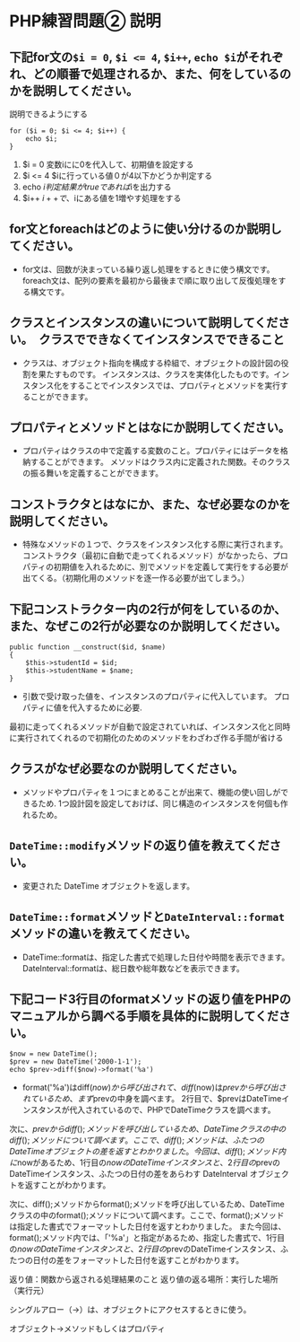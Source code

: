 # PHP練習問題② 説明
<!-- ★先に取り組む★ -->
## 下記for文の`$i = 0`, `$i <= 4`, `$i++`, `echo $i`がそれぞれ、どの順番で処理されるか、また、何をしているのかを説明してください。
説明できるようにする
```
for ($i = 0; $i <= 4; $i++) {
    echo $i;
}
```

1. $i = 0  変数iにに0を代入して、初期値を設定する
2. $i <= 4  $iに行っている値０が4以下かどうか判定する
3. echo $i  判定結果がtrueであれば$iを出力する
4. $i++  $i++で、$iにある値を1増やす処理をする

## for文とforeachはどのように使い分けるのか説明してください。
- for文は、回数が決まっている繰り返し処理をするときに使う構文です。
foreach文は、配列の要素を最初から最後まで順に取り出して反復処理をする構文です。

## クラスとインスタンスの違いについて説明してください。　クラスでできなくてインスタンスでできること
- クラスは、オブジェクト指向を構成する枠組で、オブジェクトの設計図の役割を果たすものです。
インスタンスは、クラスを実体化したものです。インスタンス化をすることでインスタンスでは、プロパティとメソッドを実行することができます。


## プロパティとメソッドとはなにか説明してください。
- プロパティはクラスの中で定義する変数のこと。プロパティにはデータを格納することができます。
メソッドはクラス内に定義された関数。そのクラスの振る舞いを定義することができます。

## コンストラクタとはなにか、また、なぜ必要なのかを説明してください。
- 特殊なメソッドの１つで、クラスをインスタンス化する際に実行されます。
コンストラクタ（最初に自動で走ってくれるメソッド）がなかったら、プロパティの初期値を入れるために、別でメソッドを定義して実行をする必要が出てくる。（初期化用のメソッドを逐一作る必要が出てしまう。）


## 下記コンストラクター内の2行が何をしているのか、また、なぜこの2行が必要なのか説明してください。
```
public function __construct($id, $name)
{
    $this->studentId = $id;
    $this->studentName = $name;
}
```
- 引数で受け取った値を、インスタンスのプロパティに代入しています。
プロパティに値を代入するために必要.

最初に走ってくれるメソッドが自動で設定されていれば、インスタンス化と同時に実行されてくれるので初期化のためのメソッドをわざわざ作る手間が省ける

## クラスがなぜ必要なのか説明してください。
- メソッドやプロパティを１つにまとめることが出来て、機能の使い回しができるため.
1つ設計図を設定しておけば、同じ構造のインスタンスを何個も作れるため。

## `DateTime::modify`メソッドの返り値を教えてください。
- 変更された DateTime オブジェクトを返します。

## `DateTime::format`メソッドと`DateInterval::format`メソッドの違いを教えてください。
- DateTime::formatは、指定した書式で処理した日付や時間を表示できます。
DateInterval::formatは、総日数や総年数などを表示できます。


## 下記コード3行目のformatメソッドの返り値をPHPのマニュアルから調べる手順を具体的に説明してください。
```
$now = new DateTime();
$prev = new DateTime('2000-1-1');
echo $prev->diff($now)->format('%a')
```

- format('%a')はdiff($now)から呼び出されて、diff($now)は$prevから呼び出されているため、まず$prevの中身を調べます。
2行目で、$prevはDateTimeインスタンスが代入されているので、PHPでDateTimeクラスを調べます。

次に、$prevからdiff();メソッドを呼び出しているため、DateTimeクラスの中のdiff();メソッドについて調べます。ここで、diff();メソッドは、ふたつの DateTime オブジェクトの差を返すとわかりました。
今回は、diff();メソッド内に$nowがあるため、1行目の$nowのDateTimeインスタンスと、2行目の$prevのDateTimeインスタンス、ふたつの日付の差をあらわす DateInterval オブジェクトを返すことがわかります。

次に、diff();メソッドからformat();メソッドを呼び出しているため、DateTimeクラスの中のformat();メソッドについて調べます。ここで、format();メソッドは指定した書式でフォーマットした日付を返すとわかりました。
また今回は、format();メソッド内では、「'%a'」と指定があるため、指定した書式で、1行目の$nowのDateTimeインスタンスと、2行目の$prevのDateTimeインスタンス、ふたつの日付の差をフォーマットした日付を返すことがわかります。

返り値：関数から返される処理結果のこと
返り値の返る場所：実行した場所（実行元）

シングルアロー（->）は、オブジェクトにアクセスするときに使う。

オブジェクト->メソッドもしくはプロパティ
